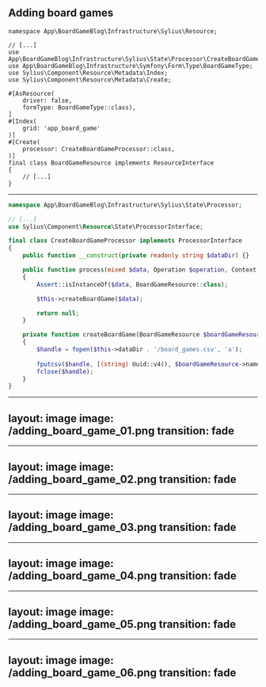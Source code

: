 ## Adding board games

<v-clicks>

```php{all|11|11,5|17|17,4}
namespace App\BoardGameBlog\Infrastructure\Sylius\Resource;

// [...]
use App\BoardGameBlog\Infrastructure\Sylius\State\Processor\CreateBoardGameProcessor;
use App\BoardGameBlog\Infrastructure\Symfony\Form\Type\BoardGameType;
use Sylius\Component\Resource\Metadata\Index;
use Sylius\Component\Resource\Metadata\Create;

#[AsResource(
    driver: false, 
    formType: BoardGameType::class),
]
#[Index(
    grid: 'app_board_game'
)]
#[Create(
    processor: CreateBoardGameProcessor::class,
)]
final class BoardGameResource implements ResourceInterface
{
    // [...]
}

```

</v-clicks>

---

```php {all|6|6,4|6,4,10|12|14|14,19-25|21|23|24|16}
namespace App\BoardGameBlog\Infrastructure\Sylius\State\Processor;

// [...]
use Sylius\Component\Resource\State\ProcessorInterface;

final class CreateBoardGameProcessor implements ProcessorInterface
{
    public function __construct(private readonly string $dataDir) {}

    public function process(mixed $data, Operation $operation, Context $context): mixed
    {
        Assert::isInstanceOf($data, BoardGameResource::class);

        $this->createBoardGame($data);

        return null;
    }

    private function createBoardGame(BoardGameResource $boardGameResource): void
    {
        $handle = fopen($this->dataDir . '/board_games.csv', 'a');
        
        fputcsv($handle, [(string) Uuid::v4(), $boardGameResource->name, $boardGameResource->shortDescription]);
        fclose($handle);
    }
}


```

---
layout: image
image: /adding_board_game_01.png
transition: fade
---

---
layout: image
image: /adding_board_game_02.png
transition: fade
---

---
layout: image
image: /adding_board_game_03.png
transition: fade
---

---
layout: image
image: /adding_board_game_04.png
transition: fade
---

---
layout: image
image: /adding_board_game_05.png
transition: fade
---

---
layout: image
image: /adding_board_game_06.png
transition: fade
---
